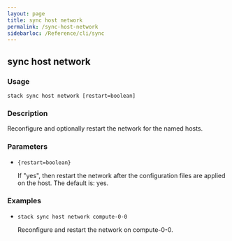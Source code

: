 ```yaml
---
layout: page
title: sync host network
permalink: /sync-host-network
sidebarloc: /Reference/cli/sync
---
```


## sync host network

### Usage

`stack sync host network [restart=boolean]`

### Description

Reconfigure and optionally restart the network for the named hosts.

### Parameters
* `{restart=boolean}`

   If "yes", then restart the network after the configuration files are
	applied on the host.
	The default is: yes.

### Examples

* `stack sync host network compute-0-0`

   Reconfigure and restart the network on compute-0-0.



